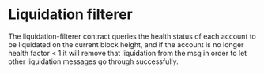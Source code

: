 # Liquidation filterer
The liquidation-filterer contract queries the health status of each account to be liquidated on the current block height, and if the account is no longer health factor < 1 it will remove that liquidation from the msg in order to let other liquidation messages go through successfully.
